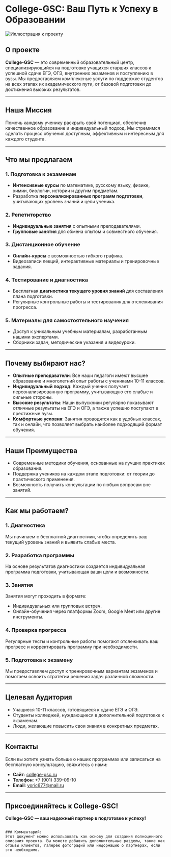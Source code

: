 # College-GSC: Ваш Путь к Успеху в Образовании

![Иллюстрация к проекту](https://example.com/image.png)

## О проекте

**College-GSC** — это современный образовательный центр, специализирующийся на подготовке учащихся старших классов к успешной сдаче ЕГЭ, ОГЭ, внутренних экзаменов и поступлению в вузы. Мы предоставляем комплексные услуги по поддержке студентов на всех этапах их академического пути, от базовой подготовки до достижения высоких результатов.

---

## Наша Миссия

Помочь каждому ученику раскрыть свой потенциал, обеспечив качественное образование и индивидуальный подход. Мы стремимся сделать процесс обучения доступным, эффективным и интересным для каждого студента.

---

## Что мы предлагаем

### 1. Подготовка к экзаменам
- **Интенсивные курсы** по математике, русскому языку, физике, химии, биологии, истории и другим предметам.
- Разработка **персонализированных программ подготовки**, учитывающих уровень знаний и цели ученика.

### 2. Репетиторство
- **Индивидуальные занятия** с опытными преподавателями.
- **Групповые занятия** для обмена опытом и совместного обучения.

### 3. Дистанционное обучение
- **Онлайн-курсы** с возможностью гибкого графика.
- Видеозаписи лекций, интерактивные материалы и тренировочные задания.

### 4. Тестирование и диагностика
- Бесплатная **диагностика текущего уровня знаний** для составления плана подготовки.
- Регулярные контрольные работы и тестирования для отслеживания прогресса.

### 5. Материалы для самостоятельного изучения
- Доступ к уникальным учебным материалам, разработанным нашими экспертами.
- Сборники задач, методические указания и видеоуроки.

---

## Почему выбирают нас?

- **Опытные преподаватели**: Все наши педагоги имеют высшее образование и многолетний опыт работы с учениками 10-11 классов.
- **Индивидуальный подход**: Каждый ученик получает персонализированную программу, учитывающую его слабые и сильные стороны.
- **Высокие результаты**: Наши выпускники регулярно показывают отличные результаты на ЕГЭ и ОГЭ, а также успешно поступают в престижные вузы.
- **Комфортные условия**: Занятия проводятся как в удобных классах, так и онлайн, что позволяет выбрать наиболее подходящий формат обучения.

---

## Наши Преимущества

- Современные методики обучения, основанные на лучших практиках образования.
- Поддержка учеников на каждом этапе подготовки: от теории до практического применения.
- Возможность получить консультации по любым вопросам вне занятий.

---

## Как мы работаем?

### 1. Диагностика
Мы начинаем с бесплатной диагностики, чтобы определить ваш текущий уровень знаний и выявить слабые места.

### 2. Разработка программы
На основе результатов диагностики создается индивидуальная программа подготовки, учитывающая ваши цели и возможности.

### 3. Занятия
Занятия могут проходить в формате:
- Индивидуальных или групповых встреч.
- Онлайн-обучения через платформы Zoom, Google Meet или другие инструменты.

### 4. Проверка прогресса
Регулярные тесты и контрольные работы помогают отслеживать ваш прогресс и корректировать программу при необходимости.

### 5. Подготовка к экзамену
Мы предоставляем доступ к тренировочным вариантам экзаменов и помогаем освоить стратегии решения задач различной сложности.

---

## Целевая Аудитория

- Учащиеся 10-11 классов, готовящиеся к сдаче ЕГЭ и ОГЭ.
- Студенты колледжей, нуждающиеся в дополнительной подготовке к экзаменам.
- Люди, желающие повысить свои знания в конкретных предметах.

---

## Контакты

Если вы хотите узнать больше о наших программах или записаться на бесплатную консультацию, свяжитесь с нами:

- **Сайт**: [college-gsc.ru](https://college-gsc.ru/)
- **Телефон**: +7 (901) 339-09-10
- **Email**: yoric677@mail.ru


---

## Присоединяйтесь к College-GSC!

**College-GSC — ваш надежный партнер в подготовке к успеху!**
```

### Комментарий:
Этот документ можно использовать как основу для создания полноценного описания проекта. Вы можете добавить дополнительные разделы, такие как отзывы клиентов, галерею фотографий или информацию о партнерах, если это необходимо.
